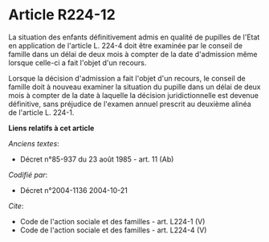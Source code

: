 # Article R224-12

La situation des enfants définitivement admis en qualité de pupilles de l'Etat en application de l'article L. 224-4 doit être
examinée par le conseil de famille dans un délai de deux mois à compter de la date d'admission même lorsque celle-ci a fait
l'objet d'un recours. 

Lorsque la décision d'admission a fait l'objet d'un recours, le conseil de famille doit à nouveau examiner la situation du
pupille dans un délai de deux mois à compter de la date à laquelle la décision juridictionnelle est devenue définitive, sans
préjudice de l'examen annuel prescrit au deuxième alinéa de l'article L. 224-1.

**Liens relatifs à cet article**

_Anciens textes_:

  - Décret n°85-937 du 23 août 1985 - art. 11 (Ab)

_Codifié par_:

  - Décret n°2004-1136 2004-10-21

_Cite_:

  - Code de l'action sociale et des familles - art. L224-1 (V)
  - Code de l'action sociale et des familles - art. L224-4 (V)
